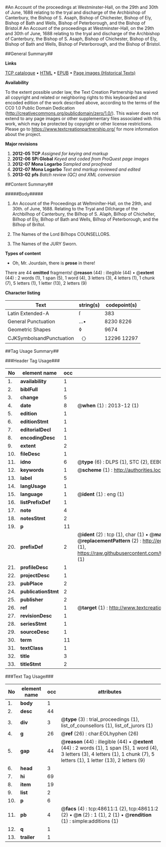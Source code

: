 #An Account of the proceedings at Westminster-Hall, on the 29th and 30th of June, 1688 relating to the tryal and discharge of the Archbishop of Canterbury, the Bishop of S. Asaph, Bishop of Chichester, Bishop of Ely, Bishop of Bath and Wells, Bishop of Peterborough, and the Bishop of Bristol.#
An Account of the proceedings at Westminster-Hall, on the 29th and 30th of June, 1688 relating to the tryal and discharge of the Archbishop of Canterbury, the Bishop of S. Asaph, Bishop of Chichester, Bishop of Ely, Bishop of Bath and Wells, Bishop of Peterborough, and the Bishop of Bristol.

##General Summary##

**Links**

[TCP catalogue](http://www.ota.ox.ac.uk/tcp/)  • 
[HTML](http://tei.it.ox.ac.uk/tcp/Texts-HTML/free/A25/A25776.html)  • 
[EPUB](http://tei.it.ox.ac.uk/tcp/Texts-EPUB/free/A25/A25776.epub) • 
[Page images (Historical Texts)](https://historicaltexts.jisc.ac.uk/eebo-11752551e)

**Availability**

To the extent possible under law, the Text Creation Partnership has waived all copyright and related or neighboring rights to this keyboarded and encoded edition of the work described above, according to the terms of the CC0 1.0 Public Domain Dedication (http://creativecommons.org/publicdomain/zero/1.0/). This waiver does not extend to any page images or other supplementary files associated with this work, which may be protected by copyright or other license restrictions. Please go to https://www.textcreationpartnership.org/ for more information about the project.

**Major revisions**

1. __2012-05__ __TCP__ *Assigned for keying and markup*
1. __2012-06__ __SPi Global__ *Keyed and coded from ProQuest page images*
1. __2012-07__ __Mona Logarbo__ *Sampled and proofread*
1. __2012-07__ __Mona Logarbo__ *Text and markup reviewed and edited*
1. __2013-02__ __pfs__ *Batch review (QC) and XML conversion*

##Content Summary##

#####Body#####

1. An Account of the Proceedings at Weſtminſter-Hall, on the 29th, and 30th. of June, 1688. Relating to the Tryal and Diſcharge of the Archbiſhop of Canterbury, the Biſhop of S. Aſaph, Biſhop of Chicheſter, Biſhop of Ely, Biſhop of Bath and Wells, Biſhop of Peterborough, and the Biſhop of Briſtol.

1. The Names of the Lord Biſhops COUNSELLORS.

1. The Names of the JURY Sworn.

**Types of content**

  * Oh, Mr. Jourdain, there is **prose** in there!

There are 44 **omitted** fragments! 
 @__reason__ (44) : illegible (44)  •  @__extent__ (44) : 2 words (1), 1 span (5), 1 word (4), 3 letters (3), 4 letters (1), 1 chunk (7), 5 letters (1), 1 letter (13), 2 letters (9)

**Character listing**


|Text|string(s)|codepoint(s)|
|---|---|---|
|Latin Extended-A|ſ|383|
|General Punctuation|…•|8230 8226|
|Geometric Shapes|◊|9674|
|CJKSymbolsandPunctuation|〈〉|12296 12297|

##Tag Usage Summary##

###Header Tag Usage###

|No|element name|occ|attributes|
|---|---|---|---|
|1.|__availability__|1||
|2.|__biblFull__|1||
|3.|__change__|5||
|4.|__date__|8| @__when__ (1) : 2013-12 (1)|
|5.|__edition__|1||
|6.|__editionStmt__|1||
|7.|__editorialDecl__|1||
|8.|__encodingDesc__|1||
|9.|__extent__|2||
|10.|__fileDesc__|1||
|11.|__idno__|6| @__type__ (6) : DLPS (1), STC (2), EEBO-CITATION (1), OCLC (1), VID (1)|
|12.|__keywords__|1| @__scheme__ (1) : http://authorities.loc.gov/ (1)|
|13.|__label__|5||
|14.|__langUsage__|1||
|15.|__language__|1| @__ident__ (1) : eng (1)|
|16.|__listPrefixDef__|1||
|17.|__note__|4||
|18.|__notesStmt__|2||
|19.|__p__|11||
|20.|__prefixDef__|2| @__ident__ (2) : tcp (1), char (1)  •  @__matchPattern__ (2) : ([0-9\-]+):([0-9IVX]+) (1), (.+) (1)  •  @__replacementPattern__ (2) : http://eebo.chadwyck.com/downloadtiff?vid=$1&page=$2 (1), https://raw.githubusercontent.com/textcreationpartnership/Texts/master/tcpchars.xml#$1 (1)|
|21.|__profileDesc__|1||
|22.|__projectDesc__|1||
|23.|__pubPlace__|2||
|24.|__publicationStmt__|2||
|25.|__publisher__|2||
|26.|__ref__|1| @__target__ (1) : http://www.textcreationpartnership.org/docs/. (1)|
|27.|__revisionDesc__|1||
|28.|__seriesStmt__|1||
|29.|__sourceDesc__|1||
|30.|__term__|11||
|31.|__textClass__|1||
|32.|__title__|3||
|33.|__titleStmt__|2||


###Text Tag Usage###

|No|element name|occ|attributes|
|---|---|---|---|
|1.|__body__|1||
|2.|__desc__|44||
|3.|__div__|3| @__type__ (3) : trial_proceedings (1), list_of_counsellors (1), list_of_jurors (1)|
|4.|__g__|26| @__ref__ (26) : char:EOLhyphen (26)|
|5.|__gap__|44| @__reason__ (44) : illegible (44)  •  @__extent__ (44) : 2 words (1), 1 span (5), 1 word (4), 3 letters (3), 4 letters (1), 1 chunk (7), 5 letters (1), 1 letter (13), 2 letters (9)|
|6.|__head__|3||
|7.|__hi__|69||
|8.|__item__|19||
|9.|__list__|2||
|10.|__p__|6||
|11.|__pb__|4| @__facs__ (4) : tcp:48611:1 (2), tcp:48611:2 (2)  •  @__n__ (2) : 1 (1), 2 (1)  •  @__rendition__ (1) : simple:additions (1)|
|12.|__q__|1||
|13.|__trailer__|1||
